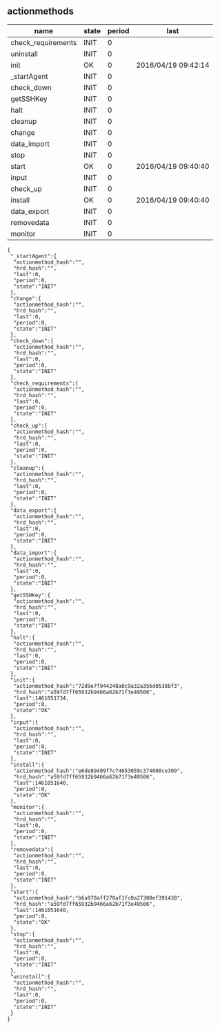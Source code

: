 ## actionmethods

| name                 | state      | period     | last                           |
| ---                  | ---        | ---        | ---                            |
| check_requirements   | INIT       | 0          |                                |
| uninstall            | INIT       | 0          |                                |
| init                 | OK         | 0          | 2016/04/19 09:42:14            |
| _startAgent          | INIT       | 0          |                                |
| check_down           | INIT       | 0          |                                |
| getSSHKey            | INIT       | 0          |                                |
| halt                 | INIT       | 0          |                                |
| cleanup              | INIT       | 0          |                                |
| change               | INIT       | 0          |                                |
| data_import          | INIT       | 0          |                                |
| stop                 | INIT       | 0          |                                |
| start                | OK         | 0          | 2016/04/19 09:40:40            |
| input                | INIT       | 0          |                                |
| check_up             | INIT       | 0          |                                |
| install              | OK         | 0          | 2016/04/19 09:40:40            |
| data_export          | INIT       | 0          |                                |
| removedata           | INIT       | 0          |                                |
| monitor              | INIT       | 0          |                                |


```
{
 "_startAgent":{
  "actionmethod_hash":"",
  "hrd_hash":"",
  "last":0,
  "period":0,
  "state":"INIT"
 },
 "change":{
  "actionmethod_hash":"",
  "hrd_hash":"",
  "last":0,
  "period":0,
  "state":"INIT"
 },
 "check_down":{
  "actionmethod_hash":"",
  "hrd_hash":"",
  "last":0,
  "period":0,
  "state":"INIT"
 },
 "check_requirements":{
  "actionmethod_hash":"",
  "hrd_hash":"",
  "last":0,
  "period":0,
  "state":"INIT"
 },
 "check_up":{
  "actionmethod_hash":"",
  "hrd_hash":"",
  "last":0,
  "period":0,
  "state":"INIT"
 },
 "cleanup":{
  "actionmethod_hash":"",
  "hrd_hash":"",
  "last":0,
  "period":0,
  "state":"INIT"
 },
 "data_export":{
  "actionmethod_hash":"",
  "hrd_hash":"",
  "last":0,
  "period":0,
  "state":"INIT"
 },
 "data_import":{
  "actionmethod_hash":"",
  "hrd_hash":"",
  "last":0,
  "period":0,
  "state":"INIT"
 },
 "getSSHKey":{
  "actionmethod_hash":"",
  "hrd_hash":"",
  "last":0,
  "period":0,
  "state":"INIT"
 },
 "halt":{
  "actionmethod_hash":"",
  "hrd_hash":"",
  "last":0,
  "period":0,
  "state":"INIT"
 },
 "init":{
  "actionmethod_hash":"72d9e7f944248a0c9a32a356d0538bf3",
  "hrd_hash":"a59fd7ff65932b9466a62b71f3e49506",
  "last":1461051734,
  "period":0,
  "state":"OK"
 },
 "input":{
  "actionmethod_hash":"",
  "hrd_hash":"",
  "last":0,
  "period":0,
  "state":"INIT"
 },
 "install":{
  "actionmethod_hash":"e6de89499f7c74653059c374000ce309",
  "hrd_hash":"a59fd7ff65932b9466a62b71f3e49506",
  "last":1461051640,
  "period":0,
  "state":"OK"
 },
 "monitor":{
  "actionmethod_hash":"",
  "hrd_hash":"",
  "last":0,
  "period":0,
  "state":"INIT"
 },
 "removedata":{
  "actionmethod_hash":"",
  "hrd_hash":"",
  "last":0,
  "period":0,
  "state":"INIT"
 },
 "start":{
  "actionmethod_hash":"b6a978aff270af1fc0a27300ef391438",
  "hrd_hash":"a59fd7ff65932b9466a62b71f3e49506",
  "last":1461051640,
  "period":0,
  "state":"OK"
 },
 "stop":{
  "actionmethod_hash":"",
  "hrd_hash":"",
  "last":0,
  "period":0,
  "state":"INIT"
 },
 "uninstall":{
  "actionmethod_hash":"",
  "hrd_hash":"",
  "last":0,
  "period":0,
  "state":"INIT"
 }
}
```
